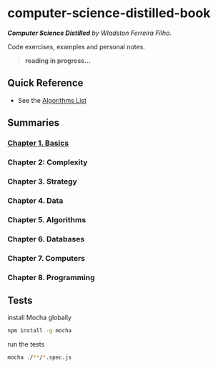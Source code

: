 # computer-science-distilled-book

_**Computer Science Distilled** by Wladston Ferreira Filho_.

Code exercises, examples and personal notes.

> **reading in progress...**

## Quick Reference

* See the [Algorithms List](./algorithms.md)

## Summaries

### [Chapter 1. Basics](./01-basics/summary.md)

### Chapter 2: Complexity

### Chapter 3. Strategy

### Chapter 4. Data

### Chapter 5. Algorithms

### Chapter 6. Databases

### Chapter 7. Computers

### Chapter 8. Programming

## Tests

install Mocha globally

```sh
npm install -g mocha
```

run the tests

```sh
mocha ./**/*.spec.js
```